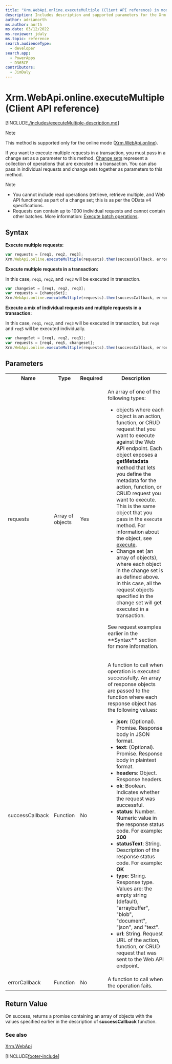 ```yaml
---
title: "Xrm.WebApi.online.executeMultiple (Client API reference) in model-driven apps| MicrosoftDocs"
description: Includes description and supported parameters for the Xrm.WebApi.online.executeMultiple method.
author: adrianorth
ms.author: aorth
ms.date: 03/12/2022
ms.reviewer: jdaly
ms.topic: reference
search.audienceType: 
  - developer
search.app: 
  - PowerApps
  - D365CE
contributors:
  - JimDaly
---
```

# Xrm.WebApi.online.executeMultiple (Client API reference)

[!INCLUDE[./includes/executeMultiple-description.md](./includes/executeMultiple-description.md)]

> [!NOTE]
> This method is supported only for the online mode ([Xrm.WebApi.online](../online.md)). 

If you want to execute multiple requests in a transaction, you must pass in a change set as a parameter to this method. [Change sets](../../../../../data-platform/webapi/execute-batch-operations-using-web-api.md#change-sets) represent a collection of operations that are executed in a transaction. You can also pass in individual requests and change sets together as parameters to this method.

> [!NOTE]
> - You cannot include read operations (retrieve, retrieve multiple, and Web API functions) as part of a change set; this is as per the OData v4 specifications.
> - Requests can contain up to 1000 individual requests and cannot contain other batches. More information: [Execute batch operations](../../../../../data-platform/webapi/execute-batch-operations-using-web-api.md).

## Syntax

**Execute multiple requests:**

```JavaScript
var requests = [req1, req2, req3];
Xrm.WebApi.online.executeMultiple(requests).then(successCallback, errorCallback);
```

**Execute multiple requests in a transaction:**

In this case, `req1`, `req2`, and `req3` will be executed in transaction.

```JavaScript
var changeSet = [req1, req2, req3];
var requests = [changeSet];
Xrm.WebApi.online.executeMultiple(requests).then(successCallback, errorCallback);
```


**Execute a mix of individual requests and multiple requests in a transaction:**

In this case, `req1`, `req2`, and `req3` will be executed in transaction, but `req4` and `req5` will be executed individually.

```JavaScript
var changeSet = [req1, req2, req3];
var requests = [req4, req5, changeset];
Xrm.WebApi.online.executeMultiple(requests).then(successCallback, errorCallback);
```

## Parameters

<table>
<tr>
<th>Name</th>
<th>Type</th>
<th>Required</th>
<th>Description</th>
</tr>
<tr>
<td>requests</td>
<td>Array of objects</td>
<td>Yes</td>
<td><p>An array of one of the following types:</p>
<ul>
<li>objects where each object is an action, function, or CRUD request that you want to execute against the Web API endpoint. Each object exposes a <b>getMetadata</b> method that lets you define the metadata for the action, function, or CRUD request you want to execute. This is the same object that you pass in the <code>execute</code> method. For information about the object, see <a href="execute.md">execute</a>.</li>
<li>Change set (an array of objects), where each object in the change set is as defined above. In this case, all the request objects specified in the change set will get executed in a transaction.</li>
</ul>
<p>See request examples earlier in the **Syntax** section for more information.</p>
</td>
</tr>
<tr>
<td>successCallback</td>
<td>Function</td>
<td>No</td>
<td><p>A function to call when operation is executed successfully. An array of response objects are passed to the function where each response object has the following values:</p>
<ul>
<li><b>json</b>: (Optional). Promise. Response body in JSON format.</li>
<li><b>text</b>: (Optional). Promise. Response body in plaintext format. </li>
<li><b>headers</b>: Object. Response headers.</li>
<li><b>ok</b>: Boolean. Indicates whether the request was successful.</li>
<li><b>status</b>: Number. Numeric value in the response status code. For example: <b>200</b></li>
<li><b>statusText</b>: String. Description of the response status code. For example: <b>OK</b></li>
<li><b>type</b>: String. Response type. Values are: the empty string (default), "arraybuffer", "blob", "document", "json", and "text".</b></li>
<li><b>url</b>: String. Request URL of the action, function, or CRUD request that was sent to the Web API endpoint.</b></li>
</ul>
</td>
</tr>
<tr>
<td>errorCallback</td>
<td>Function</td>
<td>No</td>
<td>A function to call when the operation fails.</td>
</tr>
</table>

## Return Value

On success, returns a promise containing an array of objects with the values specified earlier in the description of **successCallback** function.

### See also

[Xrm.WebApi](../../xrm-webapi.md)



[!INCLUDE[footer-include](../../../../../../includes/footer-banner.md)]